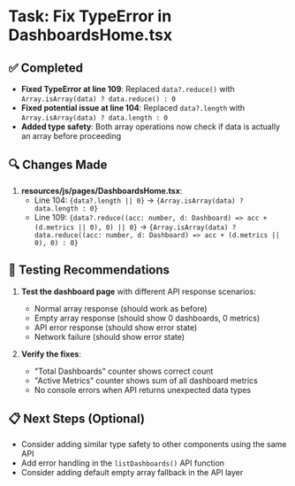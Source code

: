 # Task: Fix TypeError in DashboardsHome.tsx

## ✅ Completed
- **Fixed TypeError at line 109**: Replaced `data?.reduce()` with `Array.isArray(data) ? data.reduce() : 0`
- **Fixed potential issue at line 104**: Replaced `data?.length` with `Array.isArray(data) ? data.length : 0`
- **Added type safety**: Both array operations now check if data is actually an array before proceeding

## 🔍 Changes Made
1. **resources/js/pages/DashboardsHome.tsx**:
   - Line 104: `{data?.length || 0}` → `{Array.isArray(data) ? data.length : 0}`
   - Line 109: `{data?.reduce((acc: number, d: Dashboard) => acc + (d.metrics || 0), 0) || 0}` → `{Array.isArray(data) ? data.reduce((acc: number, d: Dashboard) => acc + (d.metrics || 0), 0) : 0}`

## 🧪 Testing Recommendations
1. **Test the dashboard page** with different API response scenarios:
   - Normal array response (should work as before)
   - Empty array response (should show 0 dashboards, 0 metrics)
   - API error response (should show error state)
   - Network failure (should show error state)

2. **Verify the fixes**:
   - "Total Dashboards" counter shows correct count
   - "Active Metrics" counter shows sum of all dashboard metrics
   - No console errors when API returns unexpected data types

## 📋 Next Steps (Optional)
- Consider adding similar type safety to other components using the same API
- Add error handling in the `listDashboards()` API function
- Consider adding default empty array fallback in the API layer
